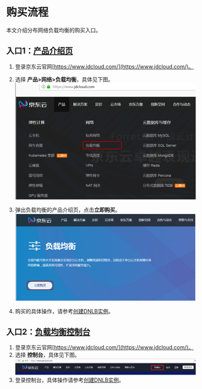 # 购买流程

本文介绍分布网络负载均衡的购买入口。

## 入口1：[产品介绍页](https://www.jdcloud.com/products/load-balancer )
1. 登录京东云官网[https://www.jdcloud.com/](https://www.jdcloud.com/)。
2. 选择 **产品>网络>负载均衡**，具体见下图。
![DNLB产品入口](../../../../image/Networking/DNLB/DNLB-007.png)

3. 弹出负载均衡的产品介绍页，点击**立即购买**。
![DNLB产品页](../../../../image/Networking/DNLB/DNLB-008.png)

4. 购买的具体操作，请参考[创建DNLB实例](../Operation-Guide/Create-DNLB-Instance.md)。

## 入口2：[负载均衡控制台](https://cns-console.jdcloud.com/host/loadBalance/list)

1. 登录京东云官网[https://www.jdcloud.com/](https://www.jdcloud.com/)。
2. 选择 **控制台**，具体见下图。
![控制台](../../../../image/Networking/DNLB/DNLB-009.png)
3. 登录控制台，具体操作请参考[创建DNLB实例](../Operation-Guide/Create-DNLB-Instance.md)。

